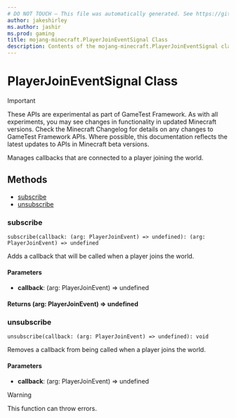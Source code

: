 ```yaml
---
# DO NOT TOUCH — This file was automatically generated. See https://github.com/Mojang/MinecraftScriptingApiDocsGenerator to modify descriptions, examples, etc.
author: jakeshirley
ms.author: jashir
ms.prod: gaming
title: mojang-minecraft.PlayerJoinEventSignal Class
description: Contents of the mojang-minecraft.PlayerJoinEventSignal class.
---
```

# PlayerJoinEventSignal Class
>[!IMPORTANT]
>These APIs are experimental as part of GameTest Framework. As with all experiments, you may see changes in functionality in updated Minecraft versions. Check the Minecraft Changelog for details on any changes to GameTest Framework APIs. Where possible, this documentation reflects the latest updates to APIs in Minecraft beta versions.

Manages callbacks that are connected to a player joining the world.


## Methods
- [subscribe](#subscribe)
- [unsubscribe](#unsubscribe)
  
### **subscribe**
`
subscribe(callback: (arg: PlayerJoinEvent) => undefined): (arg: PlayerJoinEvent) => undefined
`

Adds a callback that will be called when a player joins the world.
#### **Parameters**
- **callback**: (arg: PlayerJoinEvent) => undefined

#### **Returns** (arg: PlayerJoinEvent) => undefined


### **unsubscribe**
`
unsubscribe(callback: (arg: PlayerJoinEvent) => undefined): void
`

Removes a callback from being called when a player joins the world.
#### **Parameters**
- **callback**: (arg: PlayerJoinEvent) => undefined


> [!WARNING]
> This function can throw errors.


